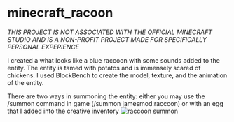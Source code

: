 # minecraft_racoon
*THIS PROJECT IS NOT ASSOCIATED WITH THE OFFICIAL MINECRAFT STUDIO AND IS A NON-PROFIT PROJECT MADE FOR SPECIFICALLY PERSONAL EXPERIENCE*

I created a what looks like a blue raccoon with some sounds added to the entity. The entity is tamed with potatos
and is immensely scared of chickens. I used BlockBench to create the model, texture, and the animation of the entity.

There are two ways in summoning the entity: either you may use the /summon command in game (/summon jamesmod:raccoon)
or with an egg that I added into the creative inventory
![raccoon summon](https://user-images.githubusercontent.com/66144044/172757551-651b62ed-dbc5-4d83-9588-083789790562.gif)
